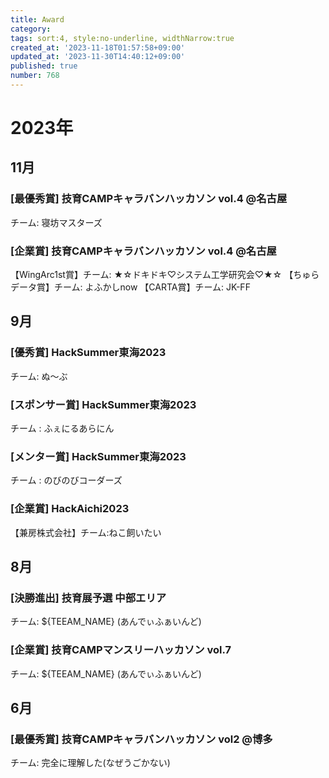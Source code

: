 ```yaml
---
title: Award
category:
tags: sort:4, style:no-underline, widthNarrow:true
created_at: '2023-11-18T01:57:58+09:00'
updated_at: '2023-11-30T14:40:12+09:00'
published: true
number: 768
---
```


# 2023年

## 11月
### [最優秀賞] 技育CAMPキャラバンハッカソン vol.4 @名古屋
チーム: 寝坊マスターズ

### [企業賞] 技育CAMPキャラバンハッカソン vol.4 @名古屋
【WingArc1st賞】チーム: ★☆ドキドキ♡システム工学研究会♡★☆
【ちゅらデータ賞】チーム: よふかしnow
【CARTA賞】チーム: JK-FF

## 9月
### [優秀賞] HackSummer東海2023
チーム: ぬ〜ぶ

### [スポンサー賞] HackSummer東海2023
チーム : ふぇにるあらにん

### [メンター賞] HackSummer東海2023
チーム : のびのびコーダーズ

### [企業賞] HackAichi2023
【兼房株式会社】チーム:ねこ飼いたい

## 8月

### [決勝進出] 技育展予選 中部エリア
チーム: ${TEEAM_NAME} (あんでぃふぁいんど)
### [企業賞] 技育CAMPマンスリーハッカソン vol.7
チーム: ${TEEAM_NAME} (あんでぃふぁいんど)

## 6月
### [最優秀賞] 技育CAMPキャラバンハッカソン vol2 @博多
チーム: 完全に理解した(なぜうごかない)

